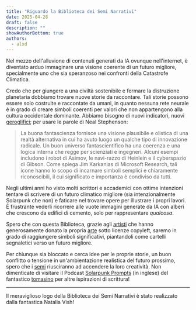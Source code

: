 ```yaml
---
title: "Riguardo la Biblioteca dei Semi Narrativi"
date: 2025-04-28
draft: false
description: ""
showAuthorBottom: true
authors:
  - alxd
---
```


Nel mezzo dell'alluvione di contenuti generati da IA ovunque nell'internet, è diventato arduo immaginare una visione coerente di un futuro migliore, specialmente uno che sia speranzoso nei confronti della Catastrofe Climatica.

Credo che per giungere a una civiltà sostenibile e fermare la distruzione planetaria dobbiamo trovare nuove storie da raccontare. Tali storie possono essere solo costruite e raccontate da umani, in quanto nessuna rete neurale è in grado di creare simboli coerenti per valori che non appartengono alla cultura occidentale dominante. Abbiamo bisogno di nuovi indicatori, nuovi [geroglifici](https://web.archive.org/web/20120410060017/http://www.worldpolicy.org/journal/fall2011/innovation-starvation); per usare le parole di Neal Stephenson:

> La buona fantascienza fornisce una visione plausibile e olistica di una realtà alternativa in cui ha avuto luogo un qualche tipo di innovazione radicale. Un buon universo fantascientifico ha una coerenza e una logica interna che regge per scienziati e ingegneri. Alcuni esempi includono i robot di Asimov, le navi-razzo di Heinlein e il cyberspazio di Gibson. Come spiega Jim Karkanias di Microsoft Research, tali icone hanno lo scopo di incarnare simboli semplici e chiaramente riconoscibili, il cui significato e importanza è condiviso da tutti.

Negli ultimi anni ho visto molti scrittori e accademici con ottime intenzioni tentare di scrivere di un futuro climatico migliore (sia intenzionalmente Solarpunk che non) e faticare nel trovare opere per illustrare i propri lavori. È frustrante vederli ricorrere alle vuote immagini generate da IA con alberi che crescono da edifici di cemento, solo per rappresentare _qualcosa_.

Spero che con questa Biblioteca, grazie agli [artisti](/authors/) che hanno generosamente donato la propria [arte](/art/) sotto licenze copyleft, saremo in grado di raggiungere simboli significativi, piantandoli come cartelli segnaletici verso un futuro migliore.

Per chiunque sia bloccato e cerca idee per le proprie storie, un buon conflitto o tensione in un'ambientazione realistica del futuro prossimo, spero che i [semi](/seeds/) riusciranno ad accendere la loro creatività. Non dimenticate di visitare il Podcast [Solarpunk Prompts](https://podcast.tomasino.org/@SolarpunkPrompts) (in inglese) del fantastico [tomasino](https://tomasino.org/) per altre ispirazioni di scrittura!

---

Il meraviglioso logo della Biblioteca dei Semi Narrativi è stato realizzato dalla fantastica Natalia Vish!
